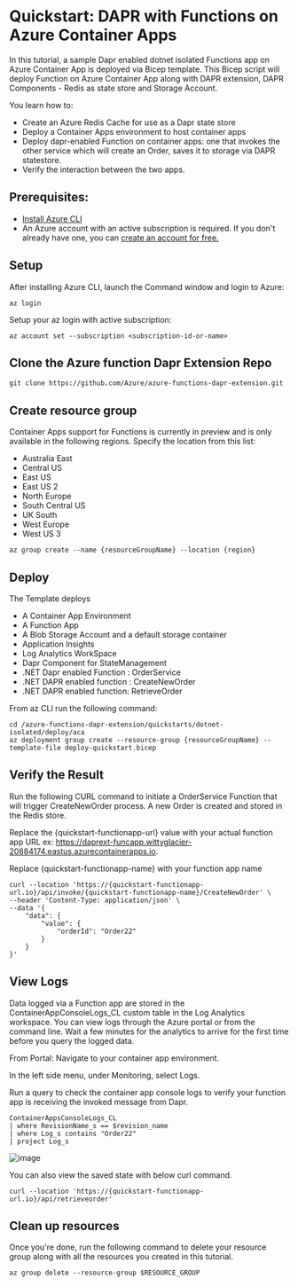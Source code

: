 # Quickstart: DAPR with Functions on Azure Container Apps

In this tutorial, a sample Dapr enabled dotnet isolated Functions app on Azure Container App is deployed via Bicep template.
This Bicep script will deploy Function on Azure Container App along with DAPR extension, DAPR Components - Redis as state store and Storage Account.

You learn how to:

- Create an Azure Redis Cache for use as a Dapr state store
- Deploy a Container Apps environment to host container apps
- Deploy dapr-enabled Function on container apps: one that invokes the other service which will create an Order, saves it to storage via DAPR statestore.
- Verify the interaction between the two apps.

## Prerequisites:

- [Install Azure CLI](https://docs.microsoft.com/en-us/cli/azure/install-azure-cli)
- An Azure account with an active subscription is required. If you don't already have one, you can [create an account for free.](https://azure.microsoft.com/free/?WT.mc_id=A261C142F)

## Setup

After installing Azure CLI, launch the Command window and login to Azure:

```
az login
```
Setup  your az login with active subscription:

```
az account set --subscription <subscription-id-or-name>
```

## Clone the Azure function Dapr Extension Repo

```
git clone https://github.com/Azure/azure-functions-dapr-extension.git

```

## Create resource group

Container Apps support for Functions is currently in preview and is only available in the following regions. Specify the location from this list:

- Australia East
- Central US
- East US
- East US 2
- North Europe
- South Central US
- UK South
- West Europe
- West US 3

```
az group create --name {resourceGroupName} --location {region}
```

## Deploy 

The Template deploys 
- A Container App Environment
- A Function App
- A Blob Storage Account and a default storage container
- Application Insights
- Log Analytics WorkSpace
- Dapr Component for StateManagement
- .NET Dapr enabled Function :  OrderService
- .NET DAPR enabled function : CreateNewOrder
- .NET DAPR enabled function: RetrieveOrder

From az CLI run the following command:

```
cd /azure-functions-dapr-extension/quickstarts/dotnet-isolated/deploy/aca
az deployment group create --resource-group {resourceGroupName} --template-file deploy-quickstart.bicep
```

## Verify the Result

Run the following CURL command to initiate a OrderService Function that will trigger CreateNewOrder process. A new Order is created and stored in the Redis store.

Replace the {quickstart-functionapp-url} value with your actual function app URL ex: https://daprext-funcapp.wittyglacier-20884174.eastus.azurecontainerapps.io.

Replace {quickstart-functionapp-name} with your function app name

```
curl --location 'https://{quickstart-functionapp-url.io}/api/invoke/{quickstart-functionapp-name}/CreateNewOrder' \
--header 'Content-Type: application/json' \
--data '{
    "data": {
        "value": {
            "orderId": "Order22"
        }
    }
}'
```

## View Logs

Data logged via a Function app are stored in the ContainerAppConsoleLogs_CL custom table in the Log Analytics workspace. You can view logs through the Azure portal or from the command line. Wait a few minutes for the analytics to arrive for the first time before you query the logged data.

From Portal: 
Navigate to your container app environment.

In the left side menu, under Monitoring, select Logs.

Run a query to check the container app console logs to verify your function app is receiving the invoked message from Dapr.

```
ContainerAppsConsoleLogs_CL
| where RevisionName_s == $revision_name
| where Log_s contains "Order22"
| project Log_s
```

![image](https://github.com/ASHIQUEMD/azure-functions-dapr-extension/assets/16832724/4620e0fe-5f0d-4ee2-97cb-7105f422ab0f)


You can also view the saved state with below curl command.

```
curl --location 'https://{quickstart-functionapp-url.io}/api/retrieveorder'
```

## Clean up resources

Once you're done, run the following command to delete your resource group along with all the resources you created in this tutorial.

```
az group delete --resource-group $RESOURCE_GROUP
```
